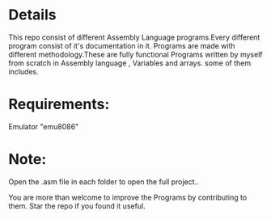 # Details
This repo consist of different Assembly Language programs.Every different program consist of it's documentation in it. Programs are made with different methodology.These are fully functional Programs written by myself from scratch in Assembly language , Variables and arrays. some of them includes.

# Requirements:
Emulator "emu8086"

# Note:
Open the .asm file in each folder to open the full project..

You are more than welcome to improve the Programs by contributing to them. Star the repo if you found it useful.

